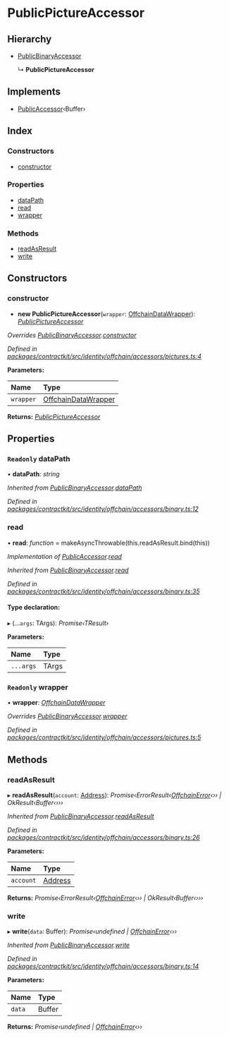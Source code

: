 # PublicPictureAccessor

## Hierarchy

* [PublicBinaryAccessor](_identity_offchain_accessors_binary_.publicbinaryaccessor.md)

  ↳ **PublicPictureAccessor**

## Implements

* [PublicAccessor](../interfaces/_identity_offchain_accessors_interfaces_.publicaccessor.md)‹Buffer›

## Index

### Constructors

* [constructor](_identity_offchain_accessors_pictures_.publicpictureaccessor.md#constructor)

### Properties

* [dataPath](_identity_offchain_accessors_pictures_.publicpictureaccessor.md#readonly-datapath)
* [read](_identity_offchain_accessors_pictures_.publicpictureaccessor.md#read)
* [wrapper](_identity_offchain_accessors_pictures_.publicpictureaccessor.md#readonly-wrapper)

### Methods

* [readAsResult](_identity_offchain_accessors_pictures_.publicpictureaccessor.md#readasresult)
* [write](_identity_offchain_accessors_pictures_.publicpictureaccessor.md#write)

## Constructors

### constructor

+ **new PublicPictureAccessor**\(`wrapper`: [OffchainDataWrapper](_identity_offchain_data_wrapper_.offchaindatawrapper.md)\): [_PublicPictureAccessor_](_identity_offchain_accessors_pictures_.publicpictureaccessor.md)

_Overrides_ [_PublicBinaryAccessor_](_identity_offchain_accessors_binary_.publicbinaryaccessor.md)_._[_constructor_](_identity_offchain_accessors_binary_.publicbinaryaccessor.md#constructor)

_Defined in_ [_packages/contractkit/src/identity/offchain/accessors/pictures.ts:4_](https://github.com/celo-org/celo-monorepo/blob/master/packages/contractkit/src/identity/offchain/accessors/pictures.ts#L4)

**Parameters:**

| Name | Type |
| :--- | :--- |
| `wrapper` | [OffchainDataWrapper](_identity_offchain_data_wrapper_.offchaindatawrapper.md) |

**Returns:** [_PublicPictureAccessor_](_identity_offchain_accessors_pictures_.publicpictureaccessor.md)

## Properties

### `Readonly` dataPath

• **dataPath**: _string_

_Inherited from_ [_PublicBinaryAccessor_](_identity_offchain_accessors_binary_.publicbinaryaccessor.md)_._[_dataPath_](_identity_offchain_accessors_binary_.publicbinaryaccessor.md#readonly-datapath)

_Defined in_ [_packages/contractkit/src/identity/offchain/accessors/binary.ts:12_](https://github.com/celo-org/celo-monorepo/blob/master/packages/contractkit/src/identity/offchain/accessors/binary.ts#L12)

### read

• **read**: _function_ = makeAsyncThrowable\(this.readAsResult.bind\(this\)\)

_Implementation of_ [_PublicAccessor_](../interfaces/_identity_offchain_accessors_interfaces_.publicaccessor.md)_._[_read_](../interfaces/_identity_offchain_accessors_interfaces_.publicaccessor.md#read)

_Inherited from_ [_PublicBinaryAccessor_](_identity_offchain_accessors_binary_.publicbinaryaccessor.md)_._[_read_](_identity_offchain_accessors_binary_.publicbinaryaccessor.md#read)

_Defined in_ [_packages/contractkit/src/identity/offchain/accessors/binary.ts:35_](https://github.com/celo-org/celo-monorepo/blob/master/packages/contractkit/src/identity/offchain/accessors/binary.ts#L35)

#### Type declaration:

▸ \(...`args`: TArgs\): _Promise‹TResult›_

**Parameters:**

| Name | Type |
| :--- | :--- |
| `...args` | TArgs |

### `Readonly` wrapper

• **wrapper**: [_OffchainDataWrapper_](_identity_offchain_data_wrapper_.offchaindatawrapper.md)

_Overrides_ [_PublicBinaryAccessor_](_identity_offchain_accessors_binary_.publicbinaryaccessor.md)_._[_wrapper_](_identity_offchain_accessors_binary_.publicbinaryaccessor.md#readonly-wrapper)

_Defined in_ [_packages/contractkit/src/identity/offchain/accessors/pictures.ts:5_](https://github.com/celo-org/celo-monorepo/blob/master/packages/contractkit/src/identity/offchain/accessors/pictures.ts#L5)

## Methods

### readAsResult

▸ **readAsResult**\(`account`: [Address](../modules/_base_.md#address)\): _Promise‹ErrorResult‹_[_OffchainError_](_identity_offchain_accessors_errors_.offchainerror.md)_‹›› \| OkResult‹Buffer‹›››_

_Inherited from_ [_PublicBinaryAccessor_](_identity_offchain_accessors_binary_.publicbinaryaccessor.md)_._[_readAsResult_](_identity_offchain_accessors_binary_.publicbinaryaccessor.md#readasresult)

_Defined in_ [_packages/contractkit/src/identity/offchain/accessors/binary.ts:26_](https://github.com/celo-org/celo-monorepo/blob/master/packages/contractkit/src/identity/offchain/accessors/binary.ts#L26)

**Parameters:**

| Name | Type |
| :--- | :--- |
| `account` | [Address](../modules/_base_.md#address) |

**Returns:** _Promise‹ErrorResult‹_[_OffchainError_](_identity_offchain_accessors_errors_.offchainerror.md)_‹›› \| OkResult‹Buffer‹›››_

### write

▸ **write**\(`data`: Buffer\): _Promise‹undefined \|_ [_OffchainError_](_identity_offchain_accessors_errors_.offchainerror.md)_‹››_

_Inherited from_ [_PublicBinaryAccessor_](_identity_offchain_accessors_binary_.publicbinaryaccessor.md)_._[_write_](_identity_offchain_accessors_binary_.publicbinaryaccessor.md#write)

_Defined in_ [_packages/contractkit/src/identity/offchain/accessors/binary.ts:14_](https://github.com/celo-org/celo-monorepo/blob/master/packages/contractkit/src/identity/offchain/accessors/binary.ts#L14)

**Parameters:**

| Name | Type |
| :--- | :--- |
| `data` | Buffer |

**Returns:** _Promise‹undefined \|_ [_OffchainError_](_identity_offchain_accessors_errors_.offchainerror.md)_‹››_

